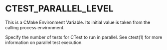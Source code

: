   

# CTEST_PARALLEL_LEVEL  
This is a CMake Environment Variable. Its initial value is taken from
the calling process environment.  

Specify the number of tests for CTest to run in parallel. See ctest(1)
for more information on parallel test execution.  

